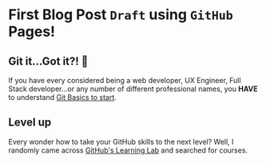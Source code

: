 # First Blog Post `Draft` using `GitHub` Pages!

## Git it...Got it?! 🚀

If you have every considered being a web developer, UX Engineer, Full Stack developer...or any number of different
professional names, you **HAVE** to understand [Git Basics to start](https://git-scm.com/book/en/v1/Getting-Started-Git-Basics).

## Level up

Every wonder how to take your GitHub skills to the next level?  Well, I randomly came across [GitHub's Learning Lab](https://lab.github.com/)
and searched for courses.
